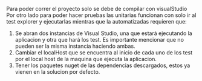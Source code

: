 Para poder correr el proyecto solo se debe de compilar con visualStudio
Por otro lado para poder hacer pruebas las unitarias funcionan con solo ir al test explorer y ejecutarlas mientras
que la automatizadas requieren que:
1. Se abran dos instancias de Visual Studio, una que estará ejecutando la aplicacion y otra que hará los test. Es importante mencionar que no pueden ser la misma instancia haciendo ambas. 
2. Cambiar el localHost que se encuentra al inicio de cada uno de los test por el local host de la maquina que ejecuta la aplicacion.
3. Tener los paquetes nuget de las dependencias descargados, estos ya vienen en la solucion por defecto.

